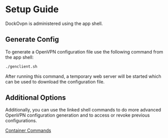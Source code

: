 # Setup Guide

DockOvpn is administered using the app shell.

## Generate Config

To generate a OpenVPN configuration file use the following command from the app shell:

```bash title="Generate Configuration"
./genclient.sh
```

After running this command, a temporary web server will be started which can be used to download the configuration file.

## Additional Options

Additionally, you can use the linked shell commands to do more advanced OpenVPN configuration generation and to access or revoke previous configurations.

[Container Commands](https://github.com/dockovpn/dockovpn#container-commands)
